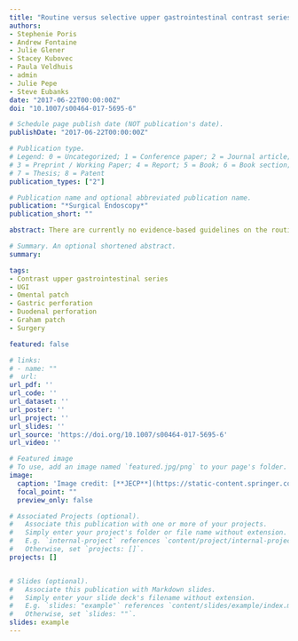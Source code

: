 ```yaml
---
title: "Routine versus selective upper gastrointestinal contrast series after omental patch repair for gastric or duodenal perforation"
authors:
- Stephenie Poris
- Andrew Fontaine
- Julie Glener
- Stacey Kubovec
- Paula Veldhuis
- admin
- Julie Pepe
- Steve Eubanks
date: "2017-06-22T00:00:00Z"
doi: "10.1007/s00464-017-5695-6"

# Schedule page publish date (NOT publication's date).
publishDate: "2017-06-22T00:00:00Z"

# Publication type.
# Legend: 0 = Uncategorized; 1 = Conference paper; 2 = Journal article;
# 3 = Preprint / Working Paper; 4 = Report; 5 = Book; 6 = Book section;
# 7 = Thesis; 8 = Patent
publication_types: ["2"]

# Publication name and optional abbreviated publication name.
publication: "*Surgical Endoscopy*"
publication_short: ""

abstract: There are currently no evidence-based guidelines on the routine or selective use of radiologic imaging after omental patch repair (OPR) of a gastric (GP) or duodenal perforation (DP). This study aims to elucidate whether the use of selective or routine contrast upper gastrointestinal series (UGI) postoperatively will significantly increase the rate of missed leaks or lead to worse clinical outcomes.

# Summary. An optional shortened abstract.
summary: 

tags:
- Contrast upper gastrointestinal series
- UGI
- Omental patch
- Gastric perforation
- Duodenal perforation
- Graham patch 
- Surgery

featured: false

# links:
# - name: ""
#  url: 
url_pdf: ''
url_code: ''
url_dataset: ''
url_poster: ''
url_project: ''
url_slides: ''
url_source: 'https://doi.org/10.1007/s00464-017-5695-6'
url_video: ''

# Featured image
# To use, add an image named `featured.jpg/png` to your page's folder. 
image:
  caption: 'Image credit: [**JECP**](https://static-content.springer.com/cover/journal/464/33/9.jpg)'
  focal_point: ""
  preview_only: false

# Associated Projects (optional).
#   Associate this publication with one or more of your projects.
#   Simply enter your project's folder or file name without extension.
#   E.g. `internal-project` references `content/project/internal-project/index.md`.
#   Otherwise, set `projects: []`.
projects: []


# Slides (optional).
#   Associate this publication with Markdown slides.
#   Simply enter your slide deck's filename without extension.
#   E.g. `slides: "example"` references `content/slides/example/index.md`.
#   Otherwise, set `slides: ""`.
slides: example
---
```


